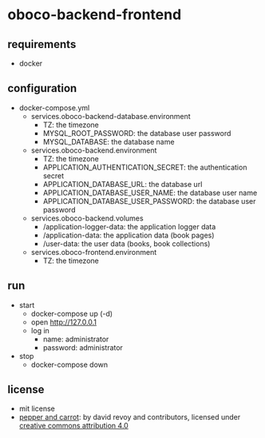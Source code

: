 # oboco-backend-frontend

## requirements

- docker

## configuration

- docker-compose.yml
	- services.oboco-backend-database.environment
		- TZ: the timezone
		- MYSQL_ROOT_PASSWORD: the database user password
		- MYSQL_DATABASE: the database name
	- services.oboco-backend.environment
		- TZ: the timezone
		- APPLICATION_AUTHENTICATION_SECRET: the authentication secret
		- APPLICATION_DATABASE_URL: the database url
		- APPLICATION_DATABASE_USER_NAME: the database user name
		- APPLICATION_DATABASE_USER_PASSWORD: the database user password
	- services.oboco-backend.volumes
		- /application-logger-data: the application logger data
		- /application-data: the application data (book pages)
		- /user-data: the user data (books, book collections)
	- services.oboco-frontend.environment
		- TZ: the timezone

## run

- start
	- docker-compose up (-d)
	- open http://127.0.0.1
	- log in
		- name: administrator
		- password: administrator
- stop
	- docker-compose down

## license

- mit license
- [pepper and carrot](https://www.peppercarrot.com/): by david revoy and contributors, licensed under [creative commons attribution 4.0](https://creativecommons.org/licenses/by/4.0/)